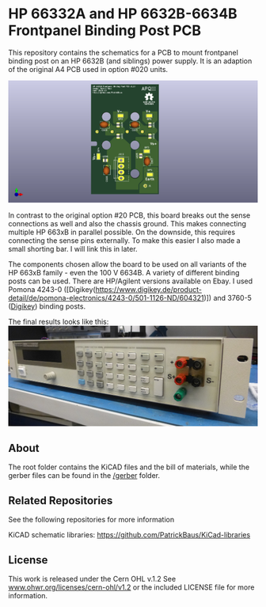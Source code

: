HP 66332A and HP 6632B-6634B Frontpanel Binding Post PCB
===================
This repository contains the schematics for a PCB to mount frontpanel binding post on an HP 6632B (and siblings) power supply. It is an adaption of the original A4 PCB used in option #020 units.

![Current driver circuit board](images/board.png)

In contrast to the original option #20 PCB, this board breaks out the sense connections as well and also the chassis ground. This makes connecting multiple HP 663xB in parallel possible. On the downside, this requires connecting the sense pins externally. To make this easier I also made a small shorting bar. I will link this in later.

The components chosen allow the board to be used on all variants of the HP 663xB family - even the 100 V 6634B. A variety of different binding posts can be used. There are HP/Agilent versions available on Ebay. I used Pomona 4243-0 ([Digikey(https://www.digikey.de/product-detail/de/pomona-electronics/4243-0/501-1126-ND/604321)]) and 3760-5 ([Digikey](https://www.digikey.de/product-detail/de/pomona-electronics/3760-5/501-1506-ND/736554)) binding posts.

The final results looks like this:
![HP 66332A with binding posts](images/final.jpg)

About
-----
The root folder contains the KiCAD files and the bill of materials, while the gerber files can be found in the [/gerber](gerber/) folder.

Related Repositories
--------------------

See the following repositories for more information

KiCAD schematic libraries: https://github.com/PatrickBaus/KiCad-libraries

License
-------

This work is released under the Cern OHL v.1.2
See www.ohwr.org/licenses/cern-ohl/v1.2 or the included LICENSE file for more information.
